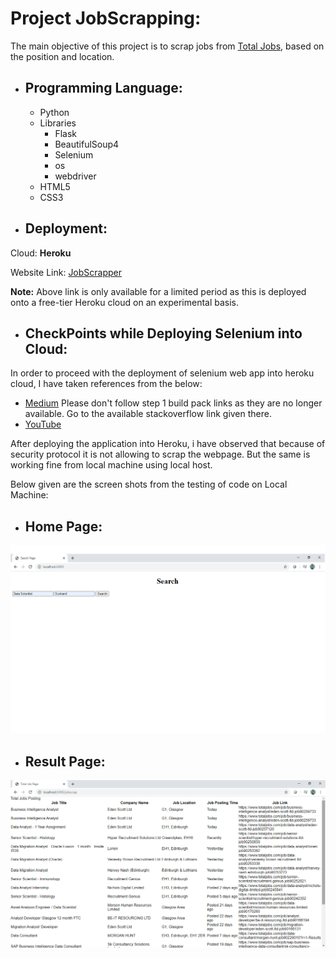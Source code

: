 # Project JobScrapping:
The main objective of this project is to scrap jobs from [Total Jobs](https://www.totaljobs.com/), based on the position and location.
- ## Programming Language:
  - Python
  - Libraries
    - Flask
    - BeautifulSoup4
    - Selenium
    - os
    - webdriver
  - HTML5
  - CSS3
 
- ## Deployment:
 
 Cloud: **Heroku**
 
 Website Link: [JobScrapper](https://desolate-meadow-45092.herokuapp.com/)
 
 **Note:** Above link is only available for a limited period as this is deployed onto a free-tier Heroku cloud on an experimental basis. 
 
- ## CheckPoints while Deploying Selenium into Cloud:
 In order to proceed with the deployment of selenium web app into heroku cloud, I have taken references from the below:
  - [Medium](https://medium.com/@mikelcbrowne/running-chromedriver-with-python-selenium-on-heroku-acc1566d161c)
 Please don't follow step 1 build pack links as they are no longer available. Go to the available stackoverflow link given there.
  - [YouTube](https://www.youtube.com/watch?v=Ven-pqwk3ec&t=305s)
 
  After deploying the application into Heroku, i have observed that because of security protocol it is not allowing to scrap the webpage. But the same is working fine from local machine using local host.
 
 Below given are the screen shots from the testing of code on Local Machine:
 
 - ## Home Page:
 ![Alt text](HomePage.png)
 
  - ## Result Page:
  ![Alt text](ResultPage.png)
 
